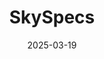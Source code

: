 ---  
layout: startup_page  
title: "SkySpecs"  
id: "skyspecs.com"  
permalink: "/skyspecsskyspecs.com03192025/"  
website: "https://www.skyspecs.com"  
funding_round: "Strategic Growth Capital"  
funding_amount: "$20M"  
investors: "Goldman Sachs Alternatives, Statkraft, Equinor Ventures"  
about: "SkySpecs is a leader in renewable energy asset health management, offering autonomous drone inspections and software solutions. They provide data-driven insights to help owner-operators optimize performance, reduce risk, and maximize profitability in the renewable energy industry. With a large blade data repository and cutting-edge drone technology, SkySpecs enables data-backed decisions for enhanced asset performance."  
markets: "Renewable Energy, Analytics, Asset Management, Robotics, Wind Energy"  
hq: "Ann Arbor, Michigan, United States"  
founded_year: "2012"  
linkedin: "https://www.linkedin.com/company/skyspecs"  
twitter: "http://twitter.com/SkySpecs"  
instagram: ""  
facebook: "https://www.facebook.com/SkySpecs-101289739144455"  
crunchbase: "https://www.crunchbase.com/organization/skyspecs"  
pitchbook: "https://pitchbook.com/profiles/company/94852-99"  

date_display: "19-Mar-2025"  
date: "2025-03-19"

# SEO Optimization  
meta_title: "SkySpecs - Strategic Growth Capital Funding ($20M)"  
meta_description: "SkySpecs, SkySpecs is a leader in renewable energy asset health management, offering autonomous drone inspections and software solutions. They provide data-driv..."  
meta_keywords: "SkySpecs, Renewable Energy, Analytics, Asset Management, Robotics, Wind Energy, Strategic Growth Capital funding"  
canonical_url: "https://startup.projectstartups.com/skyspecsskyspecs.com03192025/"  
---
